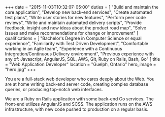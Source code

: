 +++
date = "2015-11-03T10:32:07-05:00"
duties = [
  "Build and maintain the core application",
  "Develop new back-end services",
  "Create automated test plans",
  "Write user stories for new features",
  "Perform peer code reviews",
  "Write and maintain automated delivery scripts",
  "Provide feedback, insight and new ideas about the product road map",
  "Solve issues and make recommendations for change or improvement"
]
qualifications = [
  "Bachelor's Degree in Computer Science or equal experience",
  "Familiarity with Test Driven Development",
  "Comfortable working in an Agile team",
  "Experience with a Continuous Integration/Continuous Delivery environment",
  "Previous experience with any of: Javascript, AngularJS, SQL, AWS, Git, Ruby on Rails, Bash, Go"
]
title = "Web Application Developer"
location = "Guelph, Ontario"
hero_image = "hero.jpg"
+++

You are a full-stack web developer who cares deeply about the Web. You are at home writing back-end server code,
creating complex database queries, or producing top-notch web interfaces.
<!--more-->
We are a Ruby on Rails application with some back-end Go services.  The front-end utilizes AngularJS and SCSS. The application
runs on the AWS infrastructure, with new code pushed to production on a regular basis.
